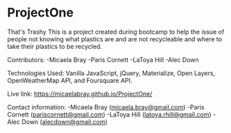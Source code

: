 # ProjectOne
That's Trashy
This is a project created during bootcamp to help the issue of people not knowing what plastics are and are not recycleable and where to take their plastics to be recycled.

Contributors:
-Micaela Bray
-Paris Cornett
-LaToya Hill
-Alec Down

Technologies Used:
Vanilla JavaScript, jQuery, Materialize, Open Layers, OpenWeatherMap API, and Foursquare API.

Live link:
https://micaelabray.github.io/ProjectOne/

Contact information:
-Micaela Bray (micaela.bray@gmail.com)
-Paris Cornett (pariscornett@gmail.com)
-LaToya Hill (latoya.rhill@gmail.com)
-Alec Down (alecdown@gmail.com)
